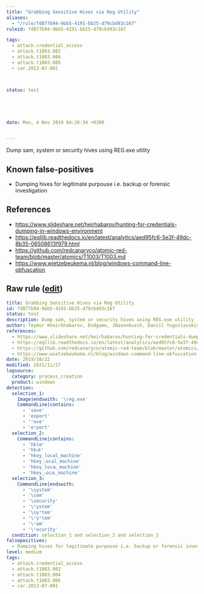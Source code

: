 ```yaml
---
title: "Grabbing Sensitive Hives via Reg Utility"
aliases:
  - "/rule/fd877b94-9bb5-4191-bb25-d79cbd93c167"
ruleid: fd877b94-9bb5-4191-bb25-d79cbd93c167

tags:
  - attack.credential_access
  - attack.t1003.002
  - attack.t1003.004
  - attack.t1003.005
  - car.2013-07-001



status: test





date: Mon, 4 Nov 2019 04:26:34 +0300


---
```


Dump sam, system or security hives using REG.exe utility

<!--more-->


## Known false-positives

* Dumping hives for legitimate purpouse i.e. backup or forensic investigation



## References

* https://www.slideshare.net/heirhabarov/hunting-for-credentials-dumping-in-windows-environment
* https://eqllib.readthedocs.io/en/latest/analytics/aed95fc6-5e3f-49dc-8b35-06508613f979.html
* https://github.com/redcanaryco/atomic-red-team/blob/master/atomics/T1003/T1003.md
* https://www.wietzebeukema.nl/blog/windows-command-line-obfuscation


## Raw rule ([edit](https://github.com/SigmaHQ/sigma/edit/master/rules/windows/process_creation/proc_creation_win_grabbing_sensitive_hives_via_reg.yml))
```yaml
title: Grabbing Sensitive Hives via Reg Utility
id: fd877b94-9bb5-4191-bb25-d79cbd93c167
status: test
description: Dump sam, system or security hives using REG.exe utility
author: Teymur Kheirkhabarov, Endgame, JHasenbusch, Daniil Yugoslavskiy, oscd.community
references:
  - https://www.slideshare.net/heirhabarov/hunting-for-credentials-dumping-in-windows-environment
  - https://eqllib.readthedocs.io/en/latest/analytics/aed95fc6-5e3f-49dc-8b35-06508613f979.html
  - https://github.com/redcanaryco/atomic-red-team/blob/master/atomics/T1003/T1003.md
  - https://www.wietzebeukema.nl/blog/windows-command-line-obfuscation
date: 2019/10/22
modified: 2021/11/27
logsource:
  category: process_creation
  product: windows
detection:
  selection_1:
    Image|endswith: '\reg.exe'
    CommandLine|contains:
      - 'save'
      - 'export'
      - 'ˢave'
      - 'eˣport'
  selection_2:
    CommandLine|contains:
      - 'hklm'
      - 'hk˪m'
      - 'hkey_local_machine'
      - 'hkey_˪ocal_machine'
      - 'hkey_loca˪_machine'
      - 'hkey_˪oca˪_machine'
  selection_3:
    CommandLine|endswith:
      - '\system'
      - '\sam'
      - '\security'
      - '\ˢystem'
      - '\syˢtem'
      - '\ˢyˢtem'
      - '\ˢam'
      - '\ˢecurity'
  condition: selection_1 and selection_2 and selection_3
falsepositives:
  - Dumping hives for legitimate purpouse i.e. backup or forensic investigation
level: medium
tags:
  - attack.credential_access
  - attack.t1003.002
  - attack.t1003.004
  - attack.t1003.005
  - car.2013-07-001

```
